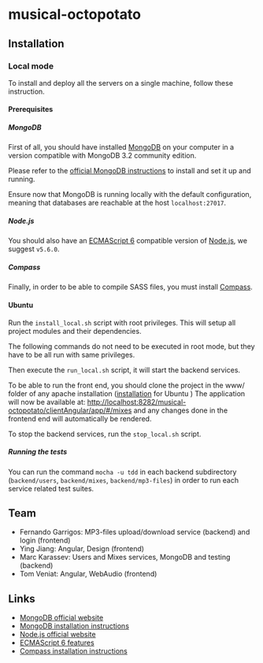 # musical-octopotato

## Installation

### Local mode

To install and deploy all the servers on a single machine, follow these instruction.

#### Prerequisites

##### MongoDB

First of all, you should have installed [MongoDB][2] on your computer in a version compatible with MongoDB 3.2 community edition.

Please refer to the [official MongoDB instructions][1] to install and set it up and running.

Ensure now that MongoDB is running locally with the default configuration, meaning that databases are reachable at the host `localhost:27017`.

##### Node.js

You should also have an [ECMAScript 6][4] compatible version of [Node.js][3], we suggest `v5.6.0`.

##### Compass 

Finally, in order to be able to compile SASS files, you must install [Compass][5].

#### Ubuntu

Run the `install_local.sh` script with root privileges. This will setup all project modules and their dependencies.

The following commands do not need to be executed in root mode, but they have to be all run with same privileges.

Then execute the `run_local.sh` script, it will start the backend services.

To be able to run the front end, you should clone the project in the www/ folder of any apache installation ([installation][7] for Ubuntu )
The application will now be available at: [http://localhost:8282/musical-octopotato/clientAngular/app/#/mixes][6] and any changes done in the frontend end will automatically be rendered.

To stop the backend services, run the `stop_local.sh` script.

##### Running the tests

You can run the command `mocha -u tdd` in each backend subdirectory (`backend/users`, `backend/mixes`, `backend/mp3-files`) in order to run each service related test suites.

## Team
 * Fernando Garrigos: MP3-files upload/download service (backend) and login (frontend)
 * Ying Jiang: Angular, Design (frontend)
 * Marc Karassev: Users and Mixes services, MongoDB and testing (backend)
 * Tom Veniat: Angular, WebAudio (frontend)

## Links
 * [MongoDB official website][2]
 * [MongoDB installation instructions][1]
 * [Node.js official website][3]
 * [ECMAScript 6 features][4]
 * [Compass installation instructions][5]

[1]: https://docs.mongodb.org/master/installation/
[2]: https://www.mongodb.org/
[3]: https://nodejs.org/en/
[4]: http://es6-features.org/
[5]: http://compass-style.org/install/
[6]: http://localhost:8282/musical-octopotato/clientAngular/app/#/mixes/
[7]: https://doc.ubuntu-fr.org/apache2/
